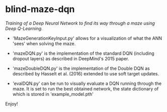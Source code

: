 # blind-maze-dqn

_Training of a Deep Neural Network to find its way through a maze using Deep Q-Learning._

 - 'MazeGenerationKeyInput.py' allows for a visualization of what the ANN 'sees' when solving the maze.

 - 'mazeDQN.py' is the implementation of the standard DQN (including dropout layers) as described in DeepMind's 2015 paper.

 - 'mazeDoubleDQN.py' is the implementation of the Double DQN as described by Hasselt et al. (2016) extended to use soft target updates.

 - 'evalDQN.py' can be run to visually evaluate a DQN running through the maze. It is set to run the best obtained network, the state dictionary of which is stored in 'example_model.pth'

Enjoy!
